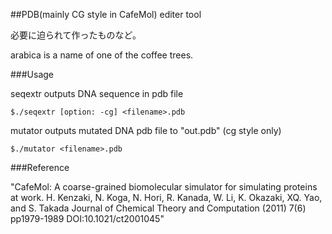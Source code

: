 ##PDB(mainly CG style in CafeMol) editer tool

必要に迫られて作ったものなど。

arabica is a name of one of the coffee trees.

###Usage

seqextr outputs DNA sequence in pdb file

`$./seqextr [option: -cg] <filename>.pdb`

mutator outputs mutated DNA pdb file to "out.pdb" (cg style only)

`$./mutator <filename>.pdb`


###Reference

 "CafeMol: A coarse-grained biomolecular simulator for simulating proteins at work. H. Kenzaki, N. Koga, N. Hori, R. Kanada, W. Li, K. Okazaki, XQ. Yao, and S. Takada Journal of Chemical Theory and Computation (2011) 7(6) pp1979-1989 DOI:10.1021/ct2001045"
